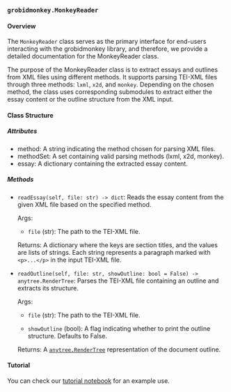 ### `grobidmonkey.MonkeyReader`

#### Overview

The `MonkeyReader` class serves as the primary interface for end-users interacting with the grobidmonkey library, and therefore, we provide a detailed documentation for the MonkeyReader class.

The purpose of the MonkeyReader class is to extract essays and outlines from XML files using different methods. It supports parsing TEI-XML files through three methods: `lxml`, `x2d`, and `monkey`. Depending on the chosen method, the class uses corresponding submodules to extract either the essay content or the outline structure from the XML input.

#### Class Structure

##### Attributes

- method: A string indicating the method chosen for parsing XML files.
- methodSet: A set containing valid parsing methods (lxml, x2d, monkey).
- essay: A dictionary containing the extracted essay content.

##### Methods

- `readEssay(self, file: str) -> dict`:
  Reads the essay content from the given XML file based on the specified method.

  Args: 
    - `file` (str): The path to the TEI-XML file.

  Returns: A dictionary where the keys are section titles, and the values are lists of strings. Each string represents a paragraph marked with `<p>...</p>` in the input TEI-XML file.

- `readOutline(self, file: str, showOutline: bool = False) -> anytree.RenderTree`:
  Parses the TEI-XML file containing an outline and extracts its structure.
  
  Args:
    - `file` (str): The path to the TEI-XML file.

    - `showOutline` (bool): A flag indicating whether to print the outline structure. Defaults to False.

  Returns: A [`anytree.RenderTree`](https://anytree.readthedocs.io/en/stable/api/anytree.render.html#anytree.render.RenderTree) representation of the document outline.

#### Tutorial

You can check our [tutorial notebook](https://github.com/com3dian/Grobidmonkey/blob/master/Document/tutorial.ipynb) for an example use.